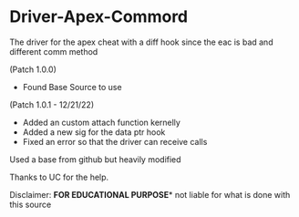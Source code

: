 # Driver-Apex-Commord
The driver for the apex cheat with a diff hook since the eac is bad and different comm method

(Patch 1.0.0)
- Found Base Source to use

(Patch 1.0.1 - 12/21/22)
- Added an custom attach function kernelly
- Added a new sig for the data ptr hook
- Fixed an error so that the driver can receive calls


Used a base from github but heavily modified

Thanks to UC for the help.

Disclaimer: ****FOR EDUCATIONAL PURPOSE***** not liable for what is done with this source
